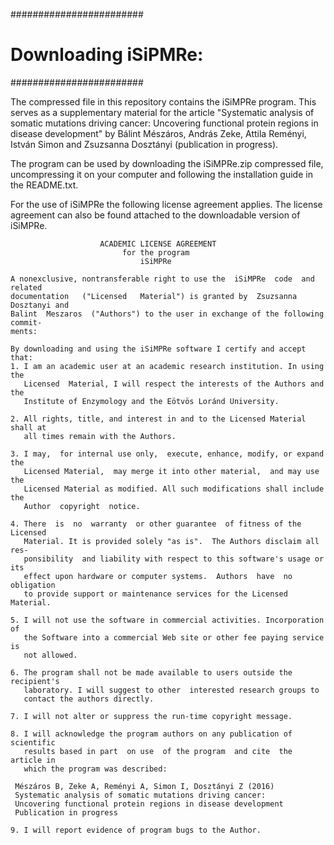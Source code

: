 ########################
# Downloading iSiPMRe: #
########################

The compressed file in this repository contains the iSiMPRe program. This serves as a supplementary material for the article "Systematic analysis of somatic mutations driving cancer: Uncovering functional protein regions in disease development" by Bálint Mészáros, András Zeke, Attila Reményi, István Simon and Zsuzsanna Dosztányi (publication in progress).

The program can be used by downloading the iSiMPRe.zip compressed file, uncompressing it on your computer and following the installation guide in the README.txt.

For the use of iSiMPRe the following license agreement applies. The license agreement can also be found attached to the downloadable version of iSiMPRe.





                        ACADEMIC LICENSE AGREEMENT
                             for the program 
                                 iSiMPRe
    
    A nonexclusive, nontransferable right to use the  iSiMPRe  code  and   related
    documentation   ("Licensed   Material") is granted by  Zsuzsanna Dosztanyi and
    Balint  Meszaros  ("Authors") to the user in exchange of the following commit-
    ments:
    
    By downloading and using the iSiMPRe software I certify and accept that:
    1. I am an academic user at an academic research institution. In using the
       Licensed  Material, I will respect the interests of the Authors and the
       Institute of Enzymology and the Eötvös Loránd University.       
       
    2. All rights, title, and interest in and to the Licensed Material shall at
       all times remain with the Authors.
       
    3. I may,  for internal use only,  execute, enhance, modify, or expand the  
       Licensed Material,  may merge it into other material,  and may use  the 
       Licensed Material as modified. All such modifications shall include the 
       Author  copyright  notice.
       
    4. There  is  no  warranty  or other guarantee  of fitness of the Licensed 
       Material. It is provided solely "as is".  The Authors disclaim all res-
       ponsibility  and liability with respect to this software's usage or its
       effect upon hardware or computer systems.  Authors  have  no obligation
       to provide support or maintenance services for the Licensed Material.
       
    5. I will not use the software in commercial activities. Incorporation of
       the Software into a commercial Web site or other fee paying service is
       not allowed.
    
    6. The program shall not be made available to users outside the recipient's
       laboratory. I will suggest to other  interested research groups to 
       contact the authors directly.
    
    7. I will not alter or suppress the run-time copyright message.
    
    8. I will acknowledge the program authors on any publication of scientific 
       results based in part  on use  of the program  and cite  the article in 
       which the program was described:
    
     Mészáros B, Zeke A, Reményi A, Simon I, Dosztányi Z (2016) 
     Systematic analysis of somatic mutations driving cancer:
     Uncovering functional protein regions in disease development
     Publication in progress 
    
    9. I will report evidence of program bugs to the Author.

